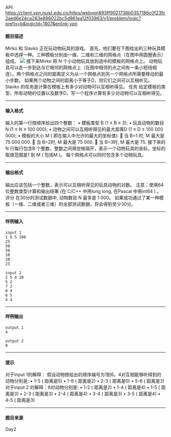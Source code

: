 API: https://client.vpn.nuist.edu.cn/https/webvpn893ff9021738b0357186c0f23fc2aed6e24ca283e886022bc5d861ea12f03963/v1/problem/logic?prefix=b&logicId=1807&enlink-vpn

#### 题目描述

Mirko 和 Slavko 正在玩动物玩具的游戏。 首先，他们要在下图给出的三种玩具模板中选择一种。三种模板分别由一维、二维和三维的网格点（在图中用圆圈表示）组成。 ![](../file/1807_0.jpg) 接下来Mirko 把 N 个小动物玩具放到选中的模板的网格点上。 动物玩具可以走一步到达与它相邻的网格点上（在图中相邻的点之间有一条小短线相连）。两个网格点之间的距离定义为从一个网格点到另一个网格点所需要移动的最小步数。 如果两个动物之间的距离小于等于D，则它们之间可以互相听见。Slavko 的任务是计算在模板上有多少对动物可以互相听得见。 任务 给定模板的类型、所有动物的位置以及数字D，写一个程序计算有多少对动物可以互相听得见。

---

#### 输入格式

输入的第一行按顺序给出四个整数： • 模板类型 B (1 ≤ B ≤ 3); • 玩具动物的数目 N (1 ≤ N ≤ 100 000); • 动物之间可以互相听得见的最大距离D (1 ≤ D ≤ 100 000 000); • 模板的大小 M ( 即在输入中允许的最大的坐标值):  当 B=1 时, M 最大是 75 000 000.  当 B=2时, M 最大是 75 000.  当 B=3时, M 最大是 75. 接下来的N 行每行包含B 个整数，整数之间用空格隔开，表示一个动物玩具的坐标。坐标的取值范围是1 到 M ( 包括M )。 每个网格点可以同时包含多个动物玩具。

---

#### 输出格式

输出应该包括一个整数，表示可以互相听得见的玩具动物的对数。 注意：使用64 位整数类型计算和输出结果 (在 C/C++ 中用long long, 在Pascal 中用int64 ) 。 评分 在30分的测试数据中, 动物数目 N 最多是 1 000。 如果成功通过了某一种模板（一维、二维或者三维）的全部测试数据，将会得到至少30分。

---

#### 样例输入
```
input 1
1 6 5 100 
25 
50 
50 
10 
20 
23 

input 2
2 5 4 10 
5 2 
7 2 
8 4 
6 5 
4 4 

```

---

#### 样例输出
```
output 1
4 

output 2 
8 
```

---

#### 提示

对于input 1的解释： 假设动物按给出的顺序编号为1到6。4对互相能够听得到的动物分别是: • 1-5 ( 距离是5) • 1-6 ( 距离是2) • 2-3 ( 距离是0) • 5-6 ( 距离是3) 对于input 2 的解释：8对动物分别是: • 1-2 ( 距离是2) • 1-4 ( 距离是4) • 1-5 ( 距离是3) • 2-3 ( 距离是3) • 2-4 ( 距离是4) • 3-4 ( 距离是3) • 3-5 ( 距离是4) • 4-5 ( 距离是3)

---

#### 题目来源

Day2
